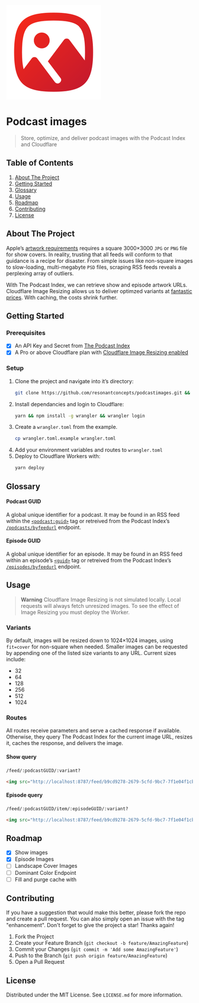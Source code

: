 ![Logo](/logo.svg)

# Podcast images

> Store, optimize, and deliver podcast images with the Podcast Index and Cloudflare

## Table of Contents

1. [About The Project](#about-the-project)
1. [Getting Started](#getting-started)
1. [Glossary](#glossary)
1. [Usage](#usage)
1. [Roadmap](#roadmap)
1. [Contributing](#contributing)
1. [License](#license)

## About The Project

Apple’s [artwork requirements](https://podcasters.apple.com/support/896-artwork-requirements) requires a square 3000×3000 `JPG` or `PNG` file for show covers. In reality, trusting that all feeds will conform to that guidance is a recipe for disaster. From simple issues like non-square images to slow-loading, multi-megabyte `PSD` files, scraping RSS feeds reveals a perplexing array of outliers.

With The Podcast Index, we can retrieve show and episode artwork URLs. Cloudflare Image Resizing allows us to deliver optimzed variants at [fantastic prices](https://www.cloudflare.com/plans/#add-ons). With caching, the costs shrink further.

## Getting Started

### Prerequisites

- [x] An API Key and Secret from [The Podcast Index](https://podcastindex.org/)
- [x] A Pro or above Cloudflare plan with [Cloudflare Image Resizing enabled](https://developers.cloudflare.com/images/image-resizing/enable-image-resizing/)

### Setup
1. Clone the project and navigate into it’s directory:
   ```sh
   git clone https://github.com/resonantconcepts/podcastimages.git && cd podcastimages/
   ```
1. Install dependancies and login to Cloudflare:
   ```sh
   yarn && npm install -g wrangler && wrangler login
   ```
1. Create a `wrangler.toml` from the example.
   ```sh
   cp wrangler.toml.example wrangler.toml
   ```
1. Add your environment variables and routes to `wrangler.toml`
1. Deploy to Cloudflare Workers with:
   ```sh
   yarn deploy
   ```

## Glossary

#### Podcast GUID

A global unique identifier for a podcast. It may be found in an RSS feed within the [`<podcast:guid>`](https://github.com/Podcastindex-org/podcast-namespace/blob/main/docs/1.0.md#guid) tag or retreived from the Podcast Index’s [`/podcasts/byfeedurl`](https://podcastindex-org.github.io/docs-api/#get-/podcasts/byfeedurl) endpoint.

#### Episode GUID

A global unique identifier for an episode. It may be found in an RSS feed within an episode’s [`<guid>`](https://podcasters.apple.com/support/837-change-the-rss-feed-url#:~:text=What%E2%80%99s%20an%20episode%20GUID%3F) tag or retreived from the Podcast Index’s [`/episodes/byfeedurl`](https://podcastindex-org.github.io/docs-api/#get-/episodes/byfeedurl) endpoint.

## Usage

> **Warning**
> Cloudflare Image Resizing is not simulated locally. Local requests will always fetch unresized images. To see the effect of Image Resizing you must deploy the Worker.

### Variants

By default, images will be resized down to 1024×1024 images, using `fit=cover` for non-square when needed. Smaller images can be requested by appending one of the listed size variants to any URL. Current sizes include:

- 32
- 64
- 128
- 256
- 512
- 1024

### Routes

All routes receive parameters and serve a cached response if available. Otherwise, they query The Podcast Index for the current image URL, resizes it, caches the response, and delivers the image.

#### Show query

`/feed/:podcastGUID/:variant?`

```html
<img src="http://localhost:8787/feed/b9cd9278-2679-5cfd-9bc7-7f1e04f1cba4/128">
```

#### Episode query

`/feed/:podcastGUID/item/:episodeGUID/:variant?`

```html
<img src="http://localhost:8787/feed/b9cd9278-2679-5cfd-9bc7-7f1e04f1cba4/item/ef45a8c0-ec1d-11ec-8862-2be879b39c9e/1024">
```

## Roadmap

- [x] Show images
- [x] Episode Images
- [ ] Landscape Cover Images
- [ ] Dominant Color Endpoint
- [ ] Fill and purge cache with 

## Contributing

If you have a suggestion that would make this better, please fork the repo and create a pull request. You can also simply open an issue with the tag "enhancement".
Don't forget to give the project a star! Thanks again!

1. Fork the Project
2. Create your Feature Branch (`git checkout -b feature/AmazingFeature`)
3. Commit your Changes (`git commit -m 'Add some AmazingFeature'`)
4. Push to the Branch (`git push origin feature/AmazingFeature`)
5. Open a Pull Request

## License

Distributed under the MIT License. See `LICENSE.md` for more information.
